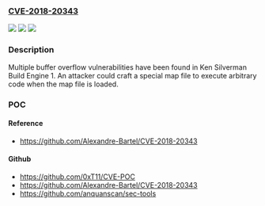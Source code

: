 ### [CVE-2018-20343](https://cve.mitre.org/cgi-bin/cvename.cgi?name=CVE-2018-20343)
![](https://img.shields.io/static/v1?label=Product&message=n%2Fa&color=blue)
![](https://img.shields.io/static/v1?label=Version&message=n%2Fa&color=blue)
![](https://img.shields.io/static/v1?label=Vulnerability&message=n%2Fa&color=brighgreen)

### Description

Multiple buffer overflow vulnerabilities have been found in Ken Silverman Build Engine 1. An attacker could craft a special map file to execute arbitrary code when the map file is loaded.

### POC

#### Reference
- https://github.com/Alexandre-Bartel/CVE-2018-20343

#### Github
- https://github.com/0xT11/CVE-POC
- https://github.com/Alexandre-Bartel/CVE-2018-20343
- https://github.com/anquanscan/sec-tools

